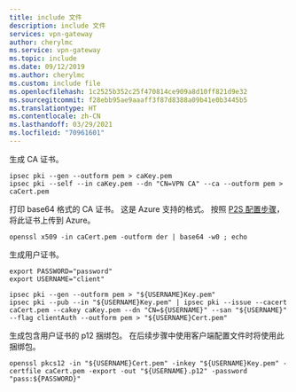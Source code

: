 ```yaml
---
title: include 文件
description: include 文件
services: vpn-gateway
author: cherylmc
ms.service: vpn-gateway
ms.topic: include
ms.date: 09/12/2019
ms.author: cherylmc
ms.custom: include file
ms.openlocfilehash: 1c2525b352c25f470814ce909a8d10ff821d9e32
ms.sourcegitcommit: f28ebb95ae9aaaff3f87d8388a09b41e0b3445b5
ms.translationtype: HT
ms.contentlocale: zh-CN
ms.lasthandoff: 03/29/2021
ms.locfileid: "70961601"
---
```

生成 CA 证书。

  ```
  ipsec pki --gen --outform pem > caKey.pem
  ipsec pki --self --in caKey.pem --dn "CN=VPN CA" --ca --outform pem > caCert.pem
  ```

打印 base64 格式的 CA 证书。 这是 Azure 支持的格式。 按照 [P2S 配置步骤](../articles/vpn-gateway/vpn-gateway-howto-point-to-site-resource-manager-portal.md)，将此证书上传到 Azure。

  ```
  openssl x509 -in caCert.pem -outform der | base64 -w0 ; echo
  ```

生成用户证书。

  ```
  export PASSWORD="password"
  export USERNAME="client"

  ipsec pki --gen --outform pem > "${USERNAME}Key.pem"
  ipsec pki --pub --in "${USERNAME}Key.pem" | ipsec pki --issue --cacert caCert.pem --cakey caKey.pem --dn "CN=${USERNAME}" --san "${USERNAME}" --flag clientAuth --outform pem > "${USERNAME}Cert.pem"
  ```

生成包含用户证书的 p12 捆绑包。 在后续步骤中使用客户端配置文件时将使用此捆绑包。

  ```
  openssl pkcs12 -in "${USERNAME}Cert.pem" -inkey "${USERNAME}Key.pem" -certfile caCert.pem -export -out "${USERNAME}.p12" -password "pass:${PASSWORD}"
  ```